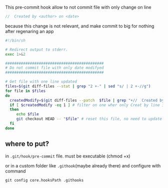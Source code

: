 
This pre-commit hook allow to not commit file with only change on line 

```swift
//  Created by <author> on <date>
```

because this change is not relevant, and make commit to big for nothing after regenaring an app

```bash
#!/bin/sh

# Redirect output to stderr.
exec 1>&2

############################################
# Do not commit file with only date modifyed
############################################

# Get file with one line updated
files=$(git diff-files --stat | grep "2 +-" | sed "s/ | 2 +-//g")
for file in $files
do
  createdModify=$(git diff-files --patch  $file | grep "+//  Created by" | wc -l)
  if [ $createdModify -eq 1 ] # filter on one wher only Creat by line is edited
  then
 	 echo $file
	 git checkout HEAD -- "$file" # reset this file, no need to update date only
  fi
done
```

## where to put?

in `.git/hook/pre-commit` file. must be executable (chmod +x)

or in a custom folder like `.githook`(maybe already there)
and configure with command 
```
git config core.hooksPath .githooks
```
